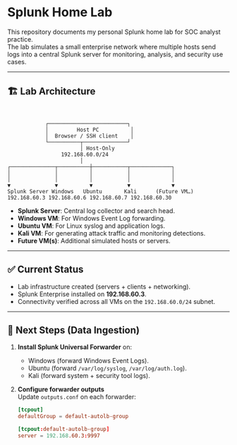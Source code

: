 # Splunk Home Lab

This repository documents my personal Splunk home lab for SOC analyst practice.  
The lab simulates a small enterprise network where multiple hosts send logs into a central Splunk server for monitoring, analysis, and security use cases.

---

## 🏗️ Lab Architecture
```


            ┌─────────────────────────┐
            │         Host PC          │
            │  Browser / SSH client    │
            └──────────┬──────────────┘
                       │ Host-Only
                 192.168.60.0/24
                       │             
┌──────────────┬──────────┼───────────┬─────────────┐
│              │          │           │             │
│              │          │           │             │
▼              ▼          ▼           ▼             ▼
Splunk Server Windows   Ubuntu       Kali      (Future VM…)
192.168.60.3 192.168.60.6 192.168.60.7 192.168.60.30
```



- **Splunk Server**: Central log collector and search head.  
- **Windows VM**: For Windows Event Log forwarding.  
- **Ubuntu VM**: For Linux syslog and application logs.  
- **Kali VM**: For generating attack traffic and monitoring detections.  
- **Future VM(s)**: Additional simulated hosts or servers.

---

## ✅ Current Status

- Lab infrastructure created (servers + clients + networking).  
- Splunk Enterprise installed on **192.168.60.3**.  
- Connectivity verified across all VMs on the `192.168.60.0/24` subnet.  

---

## 🚧 Next Steps (Data Ingestion)

1. **Install Splunk Universal Forwarder** on:
   - Windows (forward Windows Event Logs).
   - Ubuntu (forward `/var/log/syslog`, `/var/log/auth.log`).
   - Kali (forward system + security tool logs).

2. **Configure forwarder outputs**  
   Update `outputs.conf` on each forwarder:
   ```conf
   [tcpout]
   defaultGroup = default-autolb-group

   [tcpout:default-autolb-group]
   server = 192.168.60.3:9997
